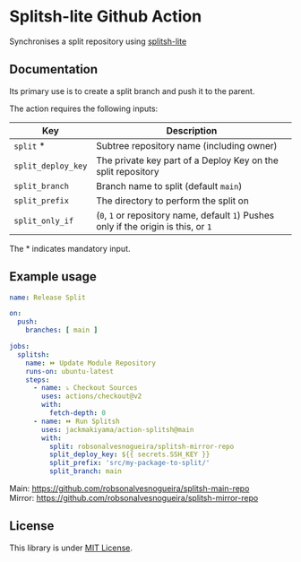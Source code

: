 Splitsh-lite Github Action
==========================

Synchronises a split repository using [splitsh-lite](https://github.com/splitsh/lite)

Documentation
-------------

Its primary use is to create a split branch and push it to the parent.

The action requires the following inputs:

Key                | Description
------------------ | -----------------------------------------------------------
`split` *          | Subtree repository name (including owner)
`split_deploy_key` | The private key part of a Deploy Key on the split repository
`split_branch`     | Branch name to split (default `main`)
`split_prefix`     | The directory to perform the split on
`split_only_if`    | (`0`, `1` or repository name, default `1`) Pushes only if the origin is this, or `1`

The * indicates mandatory input.

Example usage
-------------

```yaml
name: Release Split

on:
  push:
    branches: [ main ]

jobs:
  splitsh:
    name: ⏩ Update Module Repository
    runs-on: ubuntu-latest
    steps:
      - name: ⤵️ Checkout Sources
        uses: actions/checkout@v2
        with:
          fetch-depth: 0
      - name: ⏩ Run Splitsh
        uses: jackmakiyama/action-splitsh@main
        with:
          split: robsonalvesnogueira/splitsh-mirror-repo
          split_deploy_key: ${{ secrets.SSH_KEY }}
          split_prefix: 'src/my-package-to-split/'
          split_branch: main
```

Main: https://github.com/robsonalvesnogueira/splitsh-main-repo  
Mirror: https://github.com/robsonalvesnogueira/splitsh-mirror-repo

License
-------

This library is under [MIT License](http://opensource.org/licenses/mit-license.php).
